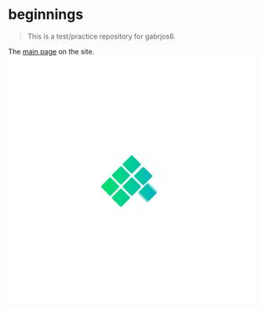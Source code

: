 # beginnings

> This is a test/practice repository for gabrjos6.


The [main page](/test.html) on the site.
![Alt Text](https://github.com/gabrjos6/beginnings/blob/master/B3CC0D8D-6DF6-4D8A-86C5-15AD6630B383.gif)
